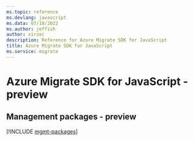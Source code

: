 ```yaml
---
ms.topic: reference
ms.devlang: javascript
ms.data: 07/18/2022
ms.author: jeffish
author: xirzec
description: Reference for Azure Migrate SDK for JavaScript
title: Azure Migrate SDK for JavaScript
ms.service: migrate
---
```

# Azure Migrate SDK for JavaScript - preview

## Management packages - preview
[!INCLUDE [mgmt-packages](migrate-mgmt-index.md)]
